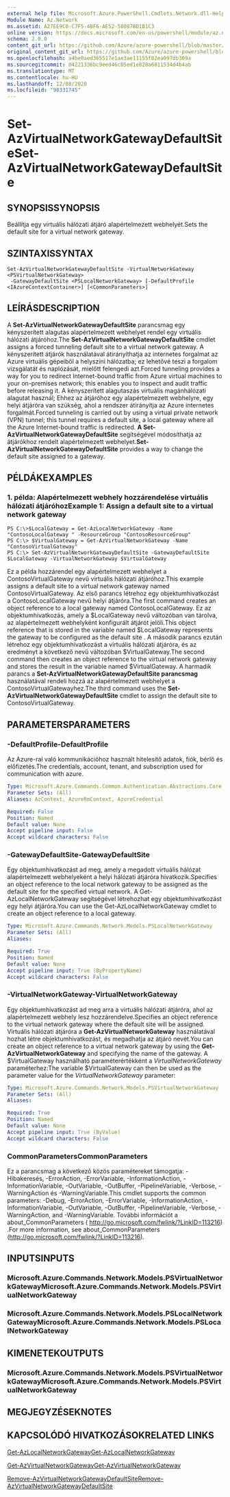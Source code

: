 ```yaml
---
external help file: Microsoft.Azure.PowerShell.Cmdlets.Network.dll-Help.xml
Module Name: Az.Network
ms.assetid: A27EE9C0-C7F5-4BF6-AE52-58087BD1B1C3
online version: https://docs.microsoft.com/en-us/powershell/module/az.network/set-azvirtualnetworkgatewaydefaultsite
schema: 2.0.0
content_git_url: https://github.com/Azure/azure-powershell/blob/master/src/Network/Network/help/Set-AzVirtualNetworkGatewayDefaultSite.md
original_content_git_url: https://github.com/Azure/azure-powershell/blob/master/src/Network/Network/help/Set-AzVirtualNetworkGatewayDefaultSite.md
ms.openlocfilehash: a4be0aed365517e1ae3ae11155f82ea097db309a
ms.sourcegitcommit: 04221336bc9eed46c05ed1e828a6811534d4b4ab
ms.translationtype: MT
ms.contentlocale: hu-HU
ms.lasthandoff: 12/08/2020
ms.locfileid: "98331745"
---
```

# <span data-ttu-id="78c1d-101">Set-AzVirtualNetworkGatewayDefaultSite</span><span class="sxs-lookup"><span data-stu-id="78c1d-101">Set-AzVirtualNetworkGatewayDefaultSite</span></span>

## <span data-ttu-id="78c1d-102">SYNOPSIS</span><span class="sxs-lookup"><span data-stu-id="78c1d-102">SYNOPSIS</span></span>
<span data-ttu-id="78c1d-103">Beállítja egy virtuális hálózati átjáró alapértelmezett webhelyét.</span><span class="sxs-lookup"><span data-stu-id="78c1d-103">Sets the default site for a virtual network gateway.</span></span>

## <span data-ttu-id="78c1d-104">SZINTAXIS</span><span class="sxs-lookup"><span data-stu-id="78c1d-104">SYNTAX</span></span>

```
Set-AzVirtualNetworkGatewayDefaultSite -VirtualNetworkGateway <PSVirtualNetworkGateway>
 -GatewayDefaultSite <PSLocalNetworkGateway> [-DefaultProfile <IAzureContextContainer>] [<CommonParameters>]
```

## <span data-ttu-id="78c1d-105">LEÍRÁS</span><span class="sxs-lookup"><span data-stu-id="78c1d-105">DESCRIPTION</span></span>
<span data-ttu-id="78c1d-106">A **Set-AzVirtualNetworkGatewayDefaultSite** parancsmag egy kényszerített alagutas alapértelmezett webhelyet rendel egy virtuális hálózati átjáróhoz.</span><span class="sxs-lookup"><span data-stu-id="78c1d-106">The **Set-AzVirtualNetworkGatewayDefaultSite** cmdlet assigns a forced tunneling default site to a virtual network gateway.</span></span>
<span data-ttu-id="78c1d-107">A kényszerített átjárók használatával átirányíthatja az internetes forgalmat az Azure virtuális gépeiből a helyszíni hálózatba; ez lehetővé teszi a forgalom vizsgálatát és naplózását, mielőtt felengedi azt.</span><span class="sxs-lookup"><span data-stu-id="78c1d-107">Forced tunneling provides a way for you to redirect Internet-bound traffic from Azure virtual machines to your on-premises network; this enables you to inspect and audit traffic before releasing it.</span></span>
<span data-ttu-id="78c1d-108">A kényszerített alagutaszás virtuális magánhálózati alagutat használ; Ehhez az átjáróhoz egy alapértelmezett webhelyre, egy helyi átjáróra van szükség, ahol a rendszer átirányítja az Azure internetes forgalmát.</span><span class="sxs-lookup"><span data-stu-id="78c1d-108">Forced tunneling is carried out by using a virtual private network (VPN) tunnel; this tunnel requires a default site, a local gateway where all the Azure Internet-bound traffic is redirected.</span></span>
<span data-ttu-id="78c1d-109">**A Set-AzVirtualNetworkGatewayDefaultSite** segítségével módosíthatja az átjárókhoz rendelt alapértelmezett webhelyet.</span><span class="sxs-lookup"><span data-stu-id="78c1d-109">**Set-AzVirtualNetworkGatewayDefaultSite** provides a way to change the default site assigned to a gateway.</span></span>

## <span data-ttu-id="78c1d-110">PÉLDÁK</span><span class="sxs-lookup"><span data-stu-id="78c1d-110">EXAMPLES</span></span>

### <span data-ttu-id="78c1d-111">1. példa: Alapértelmezett webhely hozzárendelése virtuális hálózati átjáróhoz</span><span class="sxs-lookup"><span data-stu-id="78c1d-111">Example 1: Assign a default site to a virtual network gateway</span></span>
```
PS C:\>$LocalGateway = Get-AzLocalNetworkGateway -Name "ContosoLocalGateway " -ResourceGroup "ContosoResourceGroup"
PS C:\> $VirtualGateway = Get-AzVirtualNetworkGateway -Name "ContosoVirtualGateway"
PS C:\> Set-AzVirtualNetworkGatewayDefaultSite -GatewayDefaultSite $LocalGateway -VirtualNetworkGateway $VirtualGateway
```

<span data-ttu-id="78c1d-112">Ez a példa hozzárendel egy alapértelmezett webhelyet a ContosoVirtualGateway nevű virtuális hálózati átjáróhoz.</span><span class="sxs-lookup"><span data-stu-id="78c1d-112">This example assigns a default site to a virtual network gateway named ContosoVirtualGateway.</span></span>
<span data-ttu-id="78c1d-113">Az első parancs létrehoz egy objektumhivatkozást a ContosoLocalGateway nevű helyi átjáróra.</span><span class="sxs-lookup"><span data-stu-id="78c1d-113">The first command creates an object reference to a local gateway named ContosoLocalGateway.</span></span>
<span data-ttu-id="78c1d-114">Ez az objektumhivatkozás, amely a $LocalGateway nevű változóban van tárolva, az alapértelmezett webhelyként konfigurált átjárót jelöli.</span><span class="sxs-lookup"><span data-stu-id="78c1d-114">This object reference that is stored in the variable named $LocalGateway represents the gateway to be configured as the default site .</span></span>
<span data-ttu-id="78c1d-115">A második parancs ezután létrehoz egy objektumhivatkozást a virtuális hálózati átjáróra, és az eredményt a következő nevű változóban $VirtualGateway.</span><span class="sxs-lookup"><span data-stu-id="78c1d-115">The second command then creates an object reference to the virtual network gateway and stores the result in the variable named $VirtualGateway.</span></span>
<span data-ttu-id="78c1d-116">A harmadik parancs a **Set-AzVirtualNetworkGatewayDefaultSite parancsmag** használatával rendeli hozzá az alapértelmezett webhelyet a ContosoVirtualGatewayhez.</span><span class="sxs-lookup"><span data-stu-id="78c1d-116">The third command uses the **Set-AzVirtualNetworkGatewayDefaultSite** cmdlet to assign the default site to ContosoVirtualGateway.</span></span>

## <span data-ttu-id="78c1d-117">PARAMETERS</span><span class="sxs-lookup"><span data-stu-id="78c1d-117">PARAMETERS</span></span>

### <span data-ttu-id="78c1d-118">-DefaultProfile</span><span class="sxs-lookup"><span data-stu-id="78c1d-118">-DefaultProfile</span></span>
<span data-ttu-id="78c1d-119">Az Azure-ral való kommunikációhoz használt hitelesítő adatok, fiók, bérlő és előfizetés.</span><span class="sxs-lookup"><span data-stu-id="78c1d-119">The credentials, account, tenant, and subscription used for communication with azure.</span></span>

```yaml
Type: Microsoft.Azure.Commands.Common.Authentication.Abstractions.Core.IAzureContextContainer
Parameter Sets: (All)
Aliases: AzContext, AzureRmContext, AzureCredential

Required: False
Position: Named
Default value: None
Accept pipeline input: False
Accept wildcard characters: False
```

### <span data-ttu-id="78c1d-120">-GatewayDefaultSite</span><span class="sxs-lookup"><span data-stu-id="78c1d-120">-GatewayDefaultSite</span></span>
<span data-ttu-id="78c1d-121">Egy objektumhivatkozást ad meg, amely a megadott virtuális hálózat alapértelmezett webhelyeként a helyi hálózati átjáróra hivatkozik.</span><span class="sxs-lookup"><span data-stu-id="78c1d-121">Specifies an object reference to the local network gateway to be assigned as the default site for the specified virtual network.</span></span>
<span data-ttu-id="78c1d-122">A Get-AzLocalNetworkGateway segítségével létrehozhat egy objektumhivatkozást egy helyi átjáróra.</span><span class="sxs-lookup"><span data-stu-id="78c1d-122">You can use the Get-AzLocalNetworkGateway cmdlet to create an object reference to a local gateway.</span></span>

```yaml
Type: Microsoft.Azure.Commands.Network.Models.PSLocalNetworkGateway
Parameter Sets: (All)
Aliases:

Required: True
Position: Named
Default value: None
Accept pipeline input: True (ByPropertyName)
Accept wildcard characters: False
```

### <span data-ttu-id="78c1d-123">-VirtualNetworkGateway</span><span class="sxs-lookup"><span data-stu-id="78c1d-123">-VirtualNetworkGateway</span></span>
<span data-ttu-id="78c1d-124">Egy objektumhivatkozást ad meg arra a virtuális hálózati átjáróra, ahol az alapértelmezett webhely lesz hozzárendelve.</span><span class="sxs-lookup"><span data-stu-id="78c1d-124">Specifies an object reference to the virtual network gateway where the default site will be assigned.</span></span>
<span data-ttu-id="78c1d-125">Virtuális hálózati átjáróra a **Get-AzVirtualNetworkGateway** használatával hozhat létre objektumhivatkozást, és megadhatja az átjáró nevét.</span><span class="sxs-lookup"><span data-stu-id="78c1d-125">You can create an object reference to a virtual network gateway by using the **Get-AzVirtualNetworkGateway** and specifying the name of the gateway.</span></span>
<span data-ttu-id="78c1d-126">A $VirtualGateway használható paraméterértékként a *VirtualNetworkGateway* paraméterhez:</span><span class="sxs-lookup"><span data-stu-id="78c1d-126">The variable $VirtualGateway can then be used as the parameter value for the *VirtualNetworkGateway* parameter:</span></span>

```yaml
Type: Microsoft.Azure.Commands.Network.Models.PSVirtualNetworkGateway
Parameter Sets: (All)
Aliases:

Required: True
Position: Named
Default value: None
Accept pipeline input: True (ByValue)
Accept wildcard characters: False
```

### <span data-ttu-id="78c1d-127">CommonParameters</span><span class="sxs-lookup"><span data-stu-id="78c1d-127">CommonParameters</span></span>
<span data-ttu-id="78c1d-128">Ez a parancsmag a következő közös paramétereket támogatja: -Hibakeresés, -ErrorAction, -ErrorVariable, -InformationAction, -InformationVariable, -OutVariable, -OutBuffer, -PipelineVariable, -Verbose, -WarningAction és -WarningVariable.</span><span class="sxs-lookup"><span data-stu-id="78c1d-128">This cmdlet supports the common parameters: -Debug, -ErrorAction, -ErrorVariable, -InformationAction, -InformationVariable, -OutVariable, -OutBuffer, -PipelineVariable, -Verbose, -WarningAction, and -WarningVariable.</span></span> <span data-ttu-id="78c1d-129">További információt a about_CommonParameters ( http://go.microsoft.com/fwlink/?LinkID=113216) .</span><span class="sxs-lookup"><span data-stu-id="78c1d-129">For more information, see about_CommonParameters (http://go.microsoft.com/fwlink/?LinkID=113216).</span></span>

## <span data-ttu-id="78c1d-130">INPUTS</span><span class="sxs-lookup"><span data-stu-id="78c1d-130">INPUTS</span></span>

### <span data-ttu-id="78c1d-131">Microsoft.Azure.Commands.Network.Models.PSVirtualNetworkGateway</span><span class="sxs-lookup"><span data-stu-id="78c1d-131">Microsoft.Azure.Commands.Network.Models.PSVirtualNetworkGateway</span></span>

### <span data-ttu-id="78c1d-132">Microsoft.Azure.Commands.Network.Models.PSLocalNetworkGateway</span><span class="sxs-lookup"><span data-stu-id="78c1d-132">Microsoft.Azure.Commands.Network.Models.PSLocalNetworkGateway</span></span>

## <span data-ttu-id="78c1d-133">KIMENETEK</span><span class="sxs-lookup"><span data-stu-id="78c1d-133">OUTPUTS</span></span>

### <span data-ttu-id="78c1d-134">Microsoft.Azure.Commands.Network.Models.PSVirtualNetworkGateway</span><span class="sxs-lookup"><span data-stu-id="78c1d-134">Microsoft.Azure.Commands.Network.Models.PSVirtualNetworkGateway</span></span>

## <span data-ttu-id="78c1d-135">MEGJEGYZÉSEK</span><span class="sxs-lookup"><span data-stu-id="78c1d-135">NOTES</span></span>

## <span data-ttu-id="78c1d-136">KAPCSOLÓDÓ HIVATKOZÁSOK</span><span class="sxs-lookup"><span data-stu-id="78c1d-136">RELATED LINKS</span></span>

[<span data-ttu-id="78c1d-137">Get-AzLocalNetworkGateway</span><span class="sxs-lookup"><span data-stu-id="78c1d-137">Get-AzLocalNetworkGateway</span></span>](./Get-AzLocalNetworkGateway.md)

[<span data-ttu-id="78c1d-138">Get-AzVirtualNetworkGateway</span><span class="sxs-lookup"><span data-stu-id="78c1d-138">Get-AzVirtualNetworkGateway</span></span>](./Get-AzVirtualNetworkGateway.md)

[<span data-ttu-id="78c1d-139">Remove-AzVirtualNetworkGatewayDefaultSite</span><span class="sxs-lookup"><span data-stu-id="78c1d-139">Remove-AzVirtualNetworkGatewayDefaultSite</span></span>](./Remove-AzVirtualNetworkGatewayDefaultSite.md)


